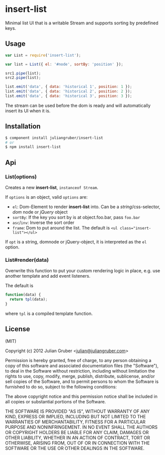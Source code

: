 
# insert-list

Minimal list UI that is a writable Stream and supports sorting by predefined keys.

## Usage

```javascript
var List = require('insert-list');

var list = List({ el: '#node', sortBy: 'position' });

src1.pipe(list);
src2.pipe(list);

list.emit('data', { data: 'historical 1', position: 1 });
list.emit('data', { data: 'historical 2', position: 2 });
list.emit('data', { data: 'historical 3', position: 3 });
```

The stream can be used before the dom is ready and will automatically insert its UI when it is.

## Installation

```bash
$ component install juliangruber/insert-list
# or
$ npm install insert-list
```

## Api

### List(options)

Creates a new __insert-list__, `instanceof Stream`.

If `options` is an object, valid `options` are:

* `el`: Dom-Element to render __insert-list__ into. Can be a _string_/css-selector, _dom_ node or _jQuery_ object
* `sortBy`: If the key you sort by is at object.foo.bar, pass `foo.bar`
* `asc`/`inv`: Inverse the sort order
* `frame`: Dom to put around the list. The default is `<ul class="insert-list"></ul>`

If `opt` is a string, domnode or jQuery-object, it is interpreted as the `el` option.

### List#render(data)

Overwrite this function to put your custom rendering logic in place, e.g. use another template and add event listeners.

The default is

```javascript
function(data) {
  return tpl(data);
}
```

where `tpl` is a compiled template function.

## License

(MIT)

Copyright (c) 2012 Julian Gruber &lt;julian@juliangruber.com&gt;

Permission is hereby granted, free of charge, to any person obtaining a copy of this software and associated documentation files (the "Software"), to deal in the Software without restriction, including without limitation the rights to use, copy, modify, merge, publish, distribute, sublicense, and/or sell copies of the Software, and to permit persons to whom the Software is furnished to do so, subject to the following conditions:

The above copyright notice and this permission notice shall be included in all copies or substantial portions of the Software.

THE SOFTWARE IS PROVIDED "AS IS", WITHOUT WARRANTY OF ANY KIND, EXPRESS OR IMPLIED, INCLUDING BUT NOT LIMITED TO THE WARRANTIES OF MERCHANTABILITY, FITNESS FOR A PARTICULAR PURPOSE AND NONINFRINGEMENT. IN NO EVENT SHALL THE AUTHORS OR COPYRIGHT HOLDERS BE LIABLE FOR ANY CLAIM, DAMAGES OR OTHER LIABILITY, WHETHER IN AN ACTION OF CONTRACT, TORT OR OTHERWISE, ARISING FROM, OUT OF OR IN CONNECTION WITH THE SOFTWARE OR THE USE OR OTHER DEALINGS IN THE SOFTWARE.

